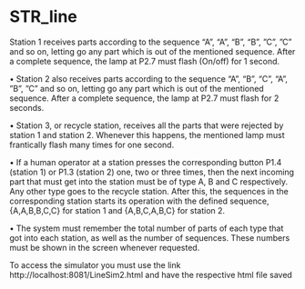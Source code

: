 # STR_line
Station 1 receives parts according to the sequence “A”, “A”, “B”, “B”, ”C”, ”C” and so on, letting go any part which is out of the mentioned sequence. After a complete sequence, the lamp at P2.7 must flash (On/off) for 1 second.  

• Station 2 also receives parts according to the sequence “A”, “B”, “C”, “A”, ”B”, ”C” and so on, letting go any part which is out of the mentioned sequence. After a complete sequence, the lamp at P2.7 must flash for 2 seconds. 

• Station 3, or recycle station, receives all the parts that were rejected by station 1 and station 2. Whenever this happens, the mentioned lamp must frantically flash many times for one second. 

• If a human operator at a station presses the corresponding button P1.4 (station 1) or P1.3 (station 2) one, two or three times, then the next incoming part that must get into the station must be of type A, B and C respectively. Any other type goes to the recycle station. After this, the sequences in the corresponding station starts its operation with the defined sequence, {A,A,B,B,C,C} for station 1 and {A,B,C,A,B,C} for station 2.

• The system must remember the total number of parts of each type that got into each station, as well as the number of sequences. These numbers must be shown in the screen whenever requested.

To access the simulator you must use the link http://localhost:8081/LineSim2.html and have the respective html file saved 
